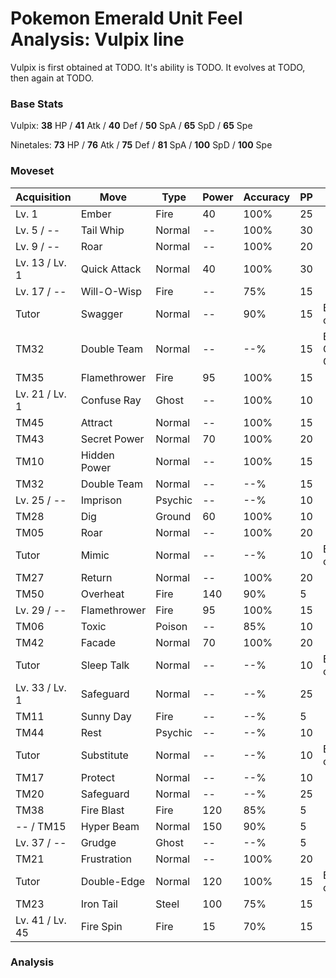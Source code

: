 # Pokemon Emerald Unit Feel Analysis: Vulpix line

Vulpix is first obtained at TODO. It's ability is TODO. It evolves at TODO, then again at TODO.

### Base Stats

Vulpix: **38** HP / **41** Atk / **40** Def / **50** SpA / **65** SpD / **65** Spe

Ninetales: **73** HP / **76** Atk / **75** Def / **81** SpA / **100** SpD / **100** Spe

### Moveset

|Acquisition    |Move        |Type   |Power|Accuracy|PP |Notes                    |
|---            |---         |---    |---  |---     |---|---                      |
|Lv. 1          |Ember       |Fire   |40   |100%    |25 |                         |
|Lv. 5 / --     |Tail Whip   |Normal |--   |100%    |30 |                         |
|Lv. 9 / --     |Roar        |Normal |--   |100%    |20 |                         |
|Lv. 13 / Lv. 1 |Quick Attack|Normal |40   |100%    |30 |                         |
|Lv. 17 / --    |Will-O-Wisp |Fire   |--   |75%     |15 |                         |
|Tutor          |Swagger     |Normal |--   |90%     |15 |Emerald only             |
|TM32           |Double Team |Normal |--   |--%     |15 |Buy at Game Corner       |
|TM35           |Flamethrower|Fire   |95   |100%    |15 |                         |
|Lv. 21 / Lv. 1 |Confuse Ray |Ghost  |--   |100%    |10 |                         |
|TM45           |Attract     |Normal |--   |100%    |15 |                         |
|TM43           |Secret Power|Normal |70   |100%    |20 |                         |
|TM10           |Hidden Power|Normal |--   |100%    |15 |                         |
|TM32           |Double Team |Normal |--   |--%     |15 |                         |
|Lv. 25 / --    |Imprison    |Psychic|--   |--%     |10 |                         |
|TM28           |Dig         |Ground |60   |100%    |10 |                         |
|TM05           |Roar        |Normal |--   |100%    |20 |                         |
|Tutor          |Mimic       |Normal |--   |--%     |10 |Emerald only             |
|TM27           |Return      |Normal |--   |100%    |20 |                         |
|TM50           |Overheat    |Fire   |140  |90%     |5  |                         |
|Lv. 29 / --    |Flamethrower|Fire   |95   |100%    |15 |                         |
|TM06           |Toxic       |Poison |--   |85%     |10 |                         |
|TM42           |Facade      |Normal |70   |100%    |20 |                         |
|Tutor          |Sleep Talk  |Normal |--   |--%     |10 |Emerald only             |
|Lv. 33 / Lv. 1 |Safeguard   |Normal |--   |--%     |25 |                         |
|TM11           |Sunny Day   |Fire   |--   |--%     |5  |                         |
|TM44           |Rest        |Psychic|--   |--%     |10 |                         |
|Tutor          |Substitute  |Normal |--   |--%     |10 |Emerald only             |
|TM17           |Protect     |Normal |--   |--%     |10 |                         |
|TM20           |Safeguard   |Normal |--   |--%     |25 |                         |
|TM38           |Fire Blast  |Fire   |120  |85%     |5  |                         |
|-- / TM15      |Hyper Beam  |Normal |150  |90%     |5  |                         |
|Lv. 37 / --    |Grudge      |Ghost  |--   |--%     |5  |                         |
|TM21           |Frustration |Normal |--   |100%    |20 |                         |
|Tutor          |Double-Edge |Normal |120  |100%    |15 |Emerald only             |
|TM23           |Iron Tail   |Steel  |100  |75%     |15 |                         |
|Lv. 41 / Lv. 45|Fire Spin   |Fire   |15   |70%     |15 |                         |

### Analysis